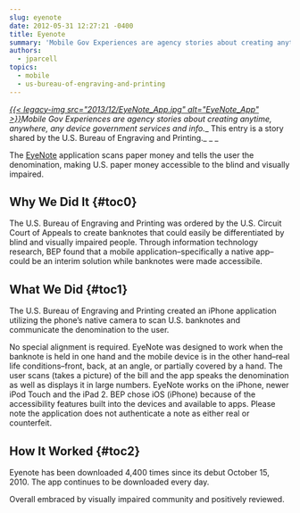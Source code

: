 ```yaml
---
slug: eyenote
date: 2012-05-31 12:27:21 -0400
title: Eyenote
summary: 'Mobile Gov Experiences are agency stories about creating anytime, anywhere, any device government services and info. This entry is a story shared by the U.S. Bureau of Engraving and Printing. The EyeNote application scans paper money and tells the user the denomination, making U.S. paper money accessible to the blind and visually'
authors:
  - jparcell
topics:
  - mobile
  - us-bureau-of-engraving-and-printing
---
```


_[{{< legacy-img src="2013/12/EyeNote\_App.jpg" alt="EyeNote\_App" >}}](https://s3.amazonaws.com/digitalgov/_legacy-img/2013/12/EyeNote_App.jpg)Mobile Gov Experiences are agency stories about creating anytime, anywhere, any device government services and info.__ This entry is a story shared by the U.S. Bureau of Engraving and Printing._ _
  _ 

The <a href="http://apps.usa.gov/eyenote/" rel="nofollow">EyeNote</a> application scans paper money and tells the user the denomination, making U.S. paper money accessible to the blind and visually impaired.

## <a name="x-Why We Did It"></a>Why We Did It {#toc0}

The U.S. Bureau of Engraving and Printing was ordered by the U.S. Circuit Court of Appeals to create banknotes that could easily be differentiated by blind and visually impaired people. Through information technology research, BEP found that a mobile application&#8211;specifically a native app&#8211; could be an interim solution while banknotes were made accessibile.

## <a name="x-What We Did"></a>What We Did {#toc1}

The U.S. Bureau of Engraving and Printing created an iPhone application utilizing the phone&#8217;s native camera to scan U.S. banknotes and communicate the denomination to the user.

No special alignment is required. EyeNote was designed to work when the banknote is held in one hand and the mobile device is in the other hand&#8211;real life conditions&#8211;front, back, at an angle, or partially covered by a hand. The user scans (takes a picture) of the bill and the app speaks the denomination as well as displays it in large numbers. EyeNote works on the iPhone, newer iPod Touch and the iPad 2. BEP chose iOS (iPhone) because of the accessibility features built into the devices and available to apps. Please note the application does not authenticate a note as either real or counterfeit.

## <a name="x-How It Worked"></a>How It Worked {#toc2}

Eyenote has been downloaded 4,400 times since its debut October 15, 2010. The app continues to be downloaded every day.
  
Overall embraced by visually impaired community and positively reviewed.